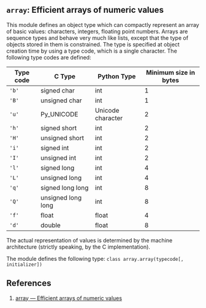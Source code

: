 ## `array`: Efficient arrays of numeric values

This module defines an object type which can compactly represent an array of basic values: characters, integers, floating point numbers. Arrays are sequence types and behave very much like lists, except that the type of objects stored in them is constrained. The type is specified at object creation time by using a type code, which is a single character. The following type codes are defined:

| Type code | C Type | Python Type | Minimum size in bytes |
| --- | --- | --- | --- |
| `'b'` | signed char | int | 1 |
| `'B'` | unsigned char | int | 1 |
| `'u'` | Py_UNICODE | Unicode character | 2 |
| `'h'` | signed short | int | 2 |
| `'H'` | unsigned short | int | 2 |
| `'i'` | signed int | int | 2 |
| `'I'` | unsigned int | int | 2 |
| `'l'` | signed long | int | 4 |
| `'L'` | unsigned long | int | 4 |
| `'q'` | signed long long | int | 8 |
| `'Q'` | unsigned long long | int | 8 |
| `'f'` | float | float | 4 |
| `'d'` | double | float | 8 |

The actual representation of values is determined by the machine architecture (strictly speaking, by the C implementation).

The module defines the following type: `class array.array(typecode[, initializer])`

## References

1. [array — Efficient arrays of numeric values](https://docs.python.org/3.7/library/array.html)
